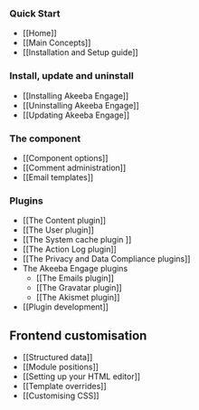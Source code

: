 ### Quick Start

* [[Home]]
* [[Main Concepts]]
* [[Installation and Setup guide]]

### Install, update and uninstall

* [[Installing Akeeba Engage]]
* [[Uninstalling Akeeba Engage]]
* [[Updating Akeeba Engage]]

### The component

* [[Component options]]
* [[Comment administration]]
* [[Email templates]]

### Plugins

* [[The Content plugin]]
* [[The User plugin]]
* [[The System cache plugin ]]
* [[The Action Log plugin]]
* [[The Privacy and Data Compliance plugins]]
* The Akeeba Engage plugins
    * [[The Emails plugin]]
    * [[The Gravatar plugin]]
    * [[The Akismet plugin]]
* [[Plugin development]]

## Frontend customisation

* [[Structured data]]
* [[Module positions]]
* [[Setting up your HTML editor]]
* [[Template overrides]]
* [[Customising CSS]]